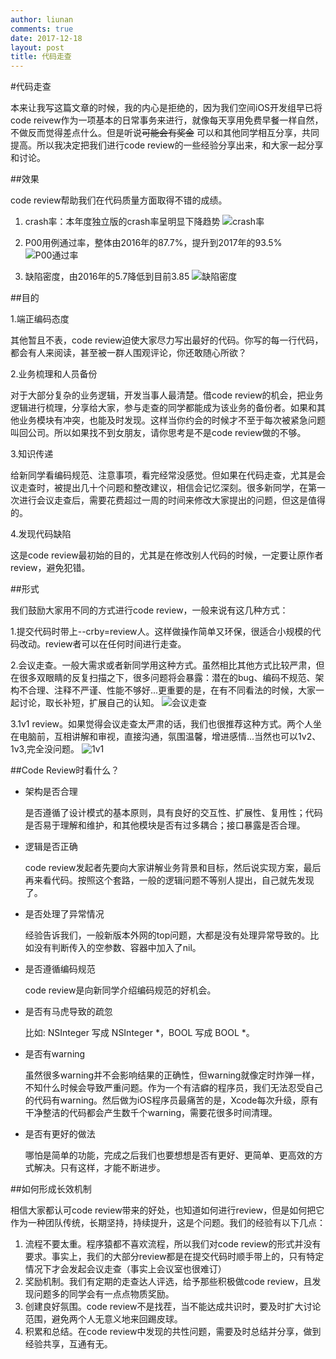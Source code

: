 ```yaml
---
author: liunan
comments: true
date: 2017-12-18
layout: post
title: 代码走查
---	
```


#代码走查

本来让我写这篇文章的时候，我的内心是拒绝的，因为我们空间iOS开发组早已将code reivew作为一项基本的日常事务来进行，就像每天享用免费早餐一样自然，不做反而觉得差点什么。但是听说<del>可能会有奖金</del> 可以和其他同学相互分享，共同提高。所以我决定把我们进行code review的一些经验分享出来，和大家一起分享和讨论。


##效果

code review帮助我们在代码质量方面取得不错的成绩。

1. crash率：本年度独立版的crash率呈明显下降趋势
![crash率](/images/codereview/1.jpeg)

2. P00用例通过率，整体由2016年的87.7%，提升到2017年的93.5%
![P00通过率](/images/codereview/2.jpeg)

3. 缺陷密度，由2016年的5.7降低到目前3.85
![缺陷密度](/images/codereview/3.jpeg)


##目的

1.端正编码态度

其他暂且不表，code review迫使大家尽力写出最好的代码。你写的每一行代码，都会有人来阅读，甚至被一群人围观评论，你还敢随心所欲？

2.业务梳理和人员备份

对于大部分复杂的业务逻辑，开发当事人最清楚。借code review的机会，把业务逻辑进行梳理，分享给大家，参与走查的同学都能成为该业务的备份者。如果和其他业务模块有冲突，也能及时发现。这样当你约会的时候才不至于每次被紧急问题叫回公司。所以如果找不到女朋友，请你思考是不是code review做的不够。

3.知识传递

给新同学看编码规范、注意事项，看完经常没感觉。但如果在代码走查，尤其是会议走查时，被提出几十个问题和整改建议，相信会记忆深刻。很多新同学，在第一次进行会议走查后，需要花费超过一周的时间来修改大家提出的问题，但这是值得的。

4.发现代码缺陷

这是code review最初始的目的，尤其是在修改别人代码的时候，一定要让原作者review，避免犯错。


##形式

我们鼓励大家用不同的方式进行code review，一般来说有这几种方式：

1.提交代码时带上--crby=review人。这样做操作简单又环保，很适合小规模的代码改动。review者可以在任何时间进行走查。

2.会议走查。一般大需求或者新同学用这种方式。虽然相比其他方式比较严肃，但在很多双眼睛的反复扫描之下，很多问题将会暴露：潜在的bug、编码不规范、架构不合理、注释不严谨、性能不够好...更重要的是，在有不同看法的时候，大家一起讨论，取长补短，扩展自己的认知。
![会议走查](/images/codereview/4.jpeg)

3.1v1 review。如果觉得会议走查太严肃的话，我们也很推荐这种方式。两个人坐在电脑前，互相讲解和审视，直接沟通，氛围温馨，增进感情...当然也可以1v2、1v3,完全没问题。
![1v1](/images/codereview/5.jpeg)

##Code Review时看什么？

- 架构是否合理

	是否遵循了设计模式的基本原则，具有良好的交互性、扩展性、复用性；代码是否易于理解和维护，和其他模块是否有过多耦合；接口暴露是否合理。
	
- 逻辑是否正确

	code review发起者先要向大家讲解业务背景和目标，然后说实现方案，最后再来看代码。按照这个套路，一般的逻辑问题不等别人提出，自己就先发现了。

- 是否处理了异常情况

	经验告诉我们，一般新版本外网的top问题，大都是没有处理异常导致的。比如没有判断传入的空参数、容器中加入了nil。

- 是否遵循编码规范

	code review是向新同学介绍编码规范的好机会。

- 是否有马虎导致的疏忽

	比如: NSInteger 写成 NSInteger *，BOOL 写成 BOOL *。

- 是否有warning

	虽然很多warning并不会影响结果的正确性，但warning就像定时炸弹一样，不知什么时候会导致严重问题。作为一个有洁癖的程序员，我们无法忍受自己的代码有warning。然后做为iOS程序员最痛苦的是，Xcode每次升级，原有干净整洁的代码都会产生数千个warning，需要花很多时间清理。

- 是否有更好的做法

	哪怕是简单的功能，完成之后我们也要想想是否有更好、更简单、更高效的方式解决。只有这样，才能不断进步。

##如何形成长效机制

相信大家都认可code review带来的好处，也知道如何进行review，但是如何把它作为一种团队传统，长期坚持，持续提升，这是个问题。我们的经验有以下几点：

1. 流程不要太重。程序猿都不喜欢流程，所以我们对code review的形式并没有要求。事实上，我们的大部分review都是在提交代码时顺手带上的，只有特定情况下才会发起会议走查（事实上会议室也很难订）
2. 奖励机制。我们有定期的走查达人评选，给予那些积极做code review，且发现问题多的同学会有一点点物质奖励。
3. 创建良好氛围。code review不是找茬，当不能达成共识时，要及时扩大讨论范围，避免两个人无意义地来回踢皮球。
4. 积累和总结。在code review中发现的共性问题，需要及时总结并分享，做到经验共享，互通有无。

